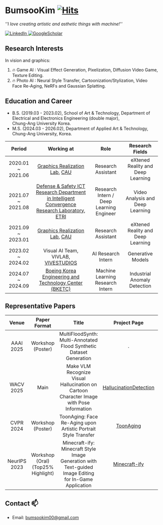 # BumsooKim [![Hits](https://hits.seeyoufarm.com/api/count/incr/badge.svg?url=https%3A%2F%2Fgithub.com%2Fgh-BumsooKim&count_bg=%2379C83D&title_bg=%23555555&icon=&icon_color=%23E7E7E7&title=hits&edge_flat=false)](https://hits.seeyoufarm.com)

<p>
  <em>
    ''I love creating artistic and asthetic things with machine!'' 
  </em>
<p>
  
<a href="https://www.linkedin.com/in/bumsoo-ben-kim-9b224a1b1">
  <img src="https://img.shields.io/badge/LinkedIn-blue?style=flat-square&logo=linkedin" alt="LinkedIn">
</a>
<a href="https://scholar.google.com/citations?user=JlNb4R8AAAAJ&hl=ko">
  <img src="https://img.shields.io/badge/Google_Scholar-4285F4?style=flat-square&logo=google-scholar&logoColor=white" alt="GoogleScholar">
</a>
<!--
<a href="https://github.com/gh-BumsooKim">
  <img src="https://img.shields.io/badge/Notion-000000?style=flat-square&logo=notion&logoColor=white" alt="Notion">
</a>
<a href="https://www.reddit.com/user/artech_kr">
  <img src="https://img.shields.io/badge/Reddit-FF4500?style=flat-square&logo=reddit&logoColor=white" alt="Reddit">
</a>-->
 

## Research Interests
In vision and graphics:
1) 🔥 Game AI : Visual Effect Generation, Pixelization, Diffusion Video Game, Texture Editing.
2) 🔥 Photo AI : Neural Style Transfer, Cartoonization/Stylization, Video Face Re-Aging, NeRFs and Gaussian Splatting.
<!-- 3) 🔥 Artistic AI : Dynamic Projection Mapping -->
 
  
## Education and Career
  
- B.S. (2019.03 - 2023.02), School of Art & Technology, Department of Electrical and Electronics Engineering (double major),<br>Chung-Ang University Korea. <br>
- M.S. (2024.03 - 2026.02), Department of Applied Art & Technology,<br>Chung-Ang University, Korea.
  
| Period | Working at | Role | Research Fields |
|:---:|:---:|:---:|:---:|
| 2020.01 ~ 2021.06 | [Graphics Realization Lab](http://grlab.cau.ac.kr), [CAU](https://www.cau.ac.kr/index.do) | Research Assistant | eXtened Reality and Deep Learning |
| 2021.07 ~ 2021.08 | [Defense & Safety ICT Research Department in Intelligent Convergence Research Laboratory](https://www.etri.re.kr/eng/sub6/sub6_01020101.etri?departCode=138&departInfoCode=279), [ETRI](https://www.etri.re.kr/eng/main/main.etri) | Research Intern / Deep Learning Engineer | Video Analysis and Deep Learning |
| 2021.09 ~ 2023.01 | [Graphics Realization Lab](http://grlab.cau.ac.kr), [CAU](https://www.cau.ac.kr/index.do) | Research Assistant | eXtened Reality and Deep Learning |
| 2023.02 ~ 2024.02 | Visual AI Team, VIVLAB, [VIVESTUDIOS](http://vivestudios.com/v2/web/index) | AI Research Intern | Generative Models |
| 2024.07 ~ 2024.09 | [Boeing Korea Engineering and Technology Center (BKETC)](https://jobs.boeing.com/boeing-in-korea) | Machine Learning Research Intern | Industrial Anomaly Detection |

## Representative Papers

| Venue        | Paper Format | Title | Project Page | Link | Authorship |
|:---:|:---:|:---:|:---:|:---:|:---:|
| AAAI 2025    | Workshop (Poster)                      | MultiFloodSynth: Multi-Annotated Flood Synthetic Dataset Generation                                     | . | arXiv, Poster, [GoodData](https://sites.google.com/servicenow.com/good-data-2025/program) | Co-1st Author |
| WACV 2025    | Main                                   | Make VLM Recognize Visual Hallucination on Cartoon Character Image with Pose Information                | [HallucinationDetection](https://gh-bumsookim.github.io/Cartoon-Hallucinations-Detection/) | [arXiv](https://arxiv.org/abs/2403.15048), [Poster](https://drive.google.com/file/d/1aiq-JKWZ3A-t2-gzFV4nTVYcvbH-rZiY/view?usp=sharing) | Co-1st Author |
| CVPR 2024    | Workshop (Poster)                      | ToonAging: Face Re-Aging upon Artistic Portrait Style Transfer                                          | [ToonAging](https://gh-bumsookim.github.io/ToonAging/) | [arXiv](https://arxiv.org/abs/2402.02733), [Poster](https://drive.google.com/file/d/16j0oXrSZ6QeSLSFlYo5GmRENmK3EF1m_/view?usp=sharing), [AI4CC](https://ai4cc.net/2024/) | 1st Author |
| NeurIPS 2023 | Workshop (Oral)<br>(Top25% Highlight)  | Minecraft-ify: Minecraft Style Image Generation with Text-guided Image Editing for In-Game Application  | [Minecraft-ify](https://gh-bumsookim.github.io/Minecraft-ify/) | [arXiv](https://arxiv.org/abs/2402.05448), [Poster](https://drive.google.com/file/d/1arvUC2g_AXKZwU_aF5jQrwXL4urJiLbh/view?usp=sharing), [Slide](https://github.com/gh-BumsooKim/Minecraft-ify/blob/main/docs/static/Minecraft_ify_slide.pdf), [ML4CD](https://neuripscreativityworkshop.github.io/2023/#/) | 1st Author |

<!--
<p align="center">
  <a href="https://github.com/gh-BumsooKim">
    <img src="http://github-profile-summary-cards.vercel.app/api/cards/profile-details?username=gh-BumsooKim&theme=transparent" />
  </a>
  <a href="https://github.com/gh-BumsooKim">
    <img src="https://github-readme-streak-stats.herokuapp.com/?user=gh-BumsooKim&hide_border=true&card_width=338&theme=transparent" />
  </a>
  <a href="https://github.com/gh-BumsooKim">
    <img src="http://github-profile-summary-cards.vercel.app/api/cards/stats?username=gh-BumsooKim&theme=transparent" />
  </a>
  <a href="https://github.com/gh-BumsooKim">
    <img src="https://github-readme-stats.vercel.app/api/top-langs/?username=gh-BumsooKim&langs_count=10&exclude_repo=&hide=jupyter%20notebook,vim%20script,cmake,makefile,batchfile,emacs%20lisp,css,html&card_width=699&hide_border=true&theme=transparent&layout=compact&size_weight=1&count_weight=0"/>
  </a>
</p> -->


 <!--
## Paper
  
Paper List : *[My Paper List](https://github.com/gh-BumsooKim/My-Paper-List)*


## Project 
* <b>Realistic Interaction Augmented Reality.</b> (20.01 ~ now)
* <b>3D Modeling Based on Point Cloud.</b> (20.08 ~ now)
-->

## Contact 📫
* Email: bumsookim00@gmail.com


<!-- ![gh-BumsooKim's github stats](https://github-readme-stats.vercel.app/api?username=gh-BumsooKim&theme=buefy&show_icons=true) -->


  
  
<!--
**gh-BumsooKim/gh-BumsooKim** is a ✨ _special_ ✨ repository because its `README.md` (this file) appears on your GitHub profile.

Here are some ideas to get you started:

- 🔭 I’m currently working on ...
- 🌱 I’m currently learning ...
- 👯 I’m looking to collaborate on ...
- 🤔 I’m looking for help with ...
- 💬 Ask me about ...
- 📫 How to reach me: ...
- 😄 Pronouns: ...
- ⚡ Fun fact: ...
-->
